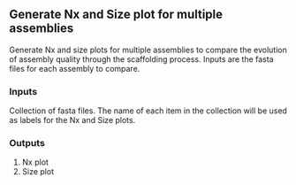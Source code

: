 ## Generate Nx and Size plot for multiple assemblies

Generate Nx and size plots for multiple assemblies to compare the evolution of assembly quality through the scaffolding process. Inputs are the fasta files for each assembly to compare.

### Inputs

Collection of fasta files. The name of each item in the collection will be used as labels for the Nx and Size plots.

### Outputs


1. Nx plot 
2. Size plot 
